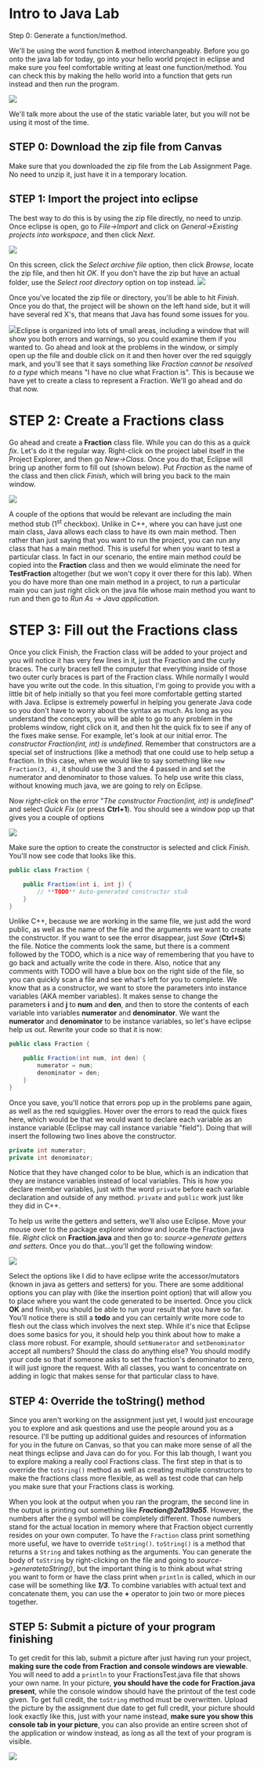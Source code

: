 # Intro to Java Lab

Step 0: Generate a function/method.

We'll be using the word function & method interchangeably. Before you go
onto the java lab for today, go into your hello world project in eclipse
and make sure you feel comfortable writing at least one function/method.
You can check this by making the hello world into a function that gets
run instead and then run the program.

![](lab2media/media/image1.png)

We'll talk more about the use of the static variable later, but you will
not be using it most of the time.

## STEP 0: Download the zip file from Canvas

Make sure that you downloaded the zip file from the Lab Assignment Page.
No need to unzip it, just have it in a temporary location.

## STEP 1: Import the project into eclipse

The best way to do this is by using the zip file directly, no need to
unzip. Once eclipse is open, go to *File-\>Import* and click on
*General-\>Existing projects into workspace*, and then click *Next*.

![](lab2media/media/image2.png)

On this screen, click the *Select archive file* option, then click
*Browse*, locate the zip file, and then hit *OK*. If you don't have the
zip but have an actual folder, use the *Select root directory* option on
top instead. ![](lab2media/media/image3.png)

Once you've located the zip file or directory, you'll be able to hit
*Finish*. Once you do that, the project will be shown on the left hand
side, but it will have several red X's, that means that Java has found
some issues for you.

![](lab2media/media/image4.png)Eclipse is organized into lots of small
areas, including a window that will show you both errors and warnings,
so you could examine them if you wanted to. Go ahead and look at the
problems in the window, or simply open up the file and double click on
it and then hover over the red squiggly mark, and you'll see that it
says something like *Fraction cannot be resolved to a type* which means
"I have no clue what Fraction is". This is because we have yet to
create a class to represent a Fraction. We'll go ahead and do that now.

# STEP 2: Create a Fractions class

Go ahead and create a **Fraction** class file. While you can do this as
a *quick fix*. Let's do it the regular way. Right-click on the project
label itself in the Project Explorer, and then go *New-\>Class*. Once
you do that, Eclipse will bring up another form to fill out (shown
below). Put *Fraction* as the name of the class and then click *Finish*,
which will bring you back to the main window.

![](lab2media/media/image5.png)

A couple of the options that would be relevant are including the main
method stub (1<sup>st</sup> checkbox). Unlike in C++, where you can have
just one main class, Java allows each class to have its own main method.
Then rather than just saying that you want to run the project, you can
run any class that has a main method. This is useful for when you want
to test a particular class. In fact in our scenario, the entire main
method *could* be copied into the **Fraction** class and then we would
eliminate the need for **TestFraction** altogether (but we won't copy it
over there for this lab). When you do have more than one main method in
a project, to run a particular main you can just right click on the java
file whose main method you want to run and then go to *Run As -\> Java
application.*

# STEP 3: Fill out the Fractions class

Once you click Finish, the Fraction class will be added to your project
and you will notice it has very few lines in it, just the Fraction and
the curly braces. The curly braces tell the computer that everything
inside of those two outer curly braces is part of the Fraction class.
While normally I would have you write out the code. In this situation,
I'm going to provide you with a little bit of help initially so that
you feel more comfortable getting started with Java. Eclipse is
extremely powerful in helping you generate Java code so you don't have
to worry about the syntax as much. As long as you understand the
concepts, you will be able to go to any problem in the problems window,
right click on it, and then hit the quick fix to see if any of the fixes
make sense. For example, let's look at our initial error. The
*constructor Fraction(int, int) is undefined*. Remember that
constructors are a special set of instructions (like a method) that one
could use to help setup a fraction. In this case, when we would like to
say something like ```new Fraction(3, 4)```, it should use the 3 and the 4
passed in and set the numerator and denominator to those values. To help
use write this class, without knowing much java, we are going to rely on
Eclipse.

Now *right-click* on the error "*The constructor Fraction(int, int) is
undefined*" and select *Quick Fix* (or press **Ctrl+1**). You should see
a window pop up that gives you a couple of options

![](lab2media/media/image6.png)

Make sure the option to create the constructor is selected and click
*Finish*. You'll now see code that looks like this.

```java
public class Fraction {

    public Fraction(int i, int j) {
        // **TODO** Auto-generated constructor stub
    }
}
```

Unlike C++, because we are working in the same file, we just add the
word public, as well as the name of the file and the arguments we want
to create the constructor. If you want to see the error disappear, just
*Save* (**Ctrl+S**) the file. Notice the comments look the same, but
there is a comment followed by the TODO, which is a nice way of
remembering that you have to go back and actually write the code in
there. Also, notice that any comments with TODO will have a blue box on
the right side of the file, so you can quickly scan a file and see
what's left for you to complete. We know that as a constructor, we
want to store the parameters into instance variables (AKA member
variables). It makes sense to change the parameters **i** and **j** to
**num** and **den**, and then to store the contents of each variable
into variables **numerator** and **denominator**. We want the
**numerator** and **denominator** to be instance variables, so let's
have eclipse help us out. Rewrite your code so that it is now:

```java
public class Fraction {

    public Fraction(int num, int den) {
        numerator = num;
        denominator = den;
    }
}
```

Once you save, you'll notice that errors pop up in the problems pane
again, as well as the red squigglies. Hover over the errors to read the
quick fixes here, which would be that we would want to declare each
variable as an instance variable (Eclipse may call instance variable
"field"). Doing that will insert the following two lines above the
constructor.

```java
private int numerator;
private int denominator;
```

Notice that they have changed color to be blue, which is an indication
that they are instance variables instead of local variables. This is how
you declare member variables, just with the word ```private``` before each
variable declaration and outside of any method. ```private``` and ```public```
work just like they did in C++.

To help us write the getters and setters, we'll also use Eclipse. Move
your mouse over to the package explorer window and locate the
Fraction.java file. *Right click* on **Fraction.java** and then go to:
*source-\>generate getters and setters.* Once you do that…you'll get the
following window:

![](lab2media/media/image7.png)

Select the options like I did to have eclipse write the
accessor/mutators (known in java as getters and setters) for you. There
are some additional options you can play with (like the insertion point
option) that will allow you to place where you want the code generated
to be inserted. Once you click **OK** and finish, you should be able to
run your result that you have so far. You'll notice there is still a
**todo** and you can certainly write more code to flesh out the class
which involves the next step. While it's nice that Eclipse does some
basics for you, it should help you think about how to make a class more
robust. For example, should ```setNumerator``` and ```setDenominator``` accept
all numbers? Should the class do anything else? You should modify your
code so that if someone asks to set the fraction's denominator to zero,
it will just ignore the request. With all classes, you want to
concentrate on adding in logic that makes sense for that particular
class to have.

## STEP 4: Override the toString() method

Since you aren't working on the assignment just yet, I would just
encourage you to explore and ask questions and use the people around you
as a resource. I'll be putting up additional guides and resources of
information for you in the future on Canvas, so that you can make more
sense of all the neat things eclipse and Java can do for you. For this
lab though, I want you to explore making a really cool Fractions class.
The first step in that is to override the ```toString()``` method as well as
creating multiple constructors to make the fractions class more
flexible, as well as test code that can help you make sure that your
Fractions class is working.

When you look at the output when you ran the program, the second line in
the output is printing out something like ***Fraction@2a139a55***.
However, the numbers after the ```@``` symbol will be completely different.
Those numbers stand for the actual location in memory where that
Fraction object currently resides on your own computer. To have the
```Fraction``` class print something more useful, we have to override
```toString()```. ```toString()``` is a method that returns a ```String``` and takes
nothing as the arguments. You can generate the body of ```toString``` by
right-clicking on the file and going to *source-\>generatetoString()*,
but the important thing is to think about what string you want to form
or have the class print when ```println``` is called, which in our case will
be something like ***1/3***. To combine variables with actual text and
concatenate them, you can use the **+** operator to join two or more
pieces together.

## STEP 5: Submit a picture of your program finishing

To get credit for this lab, submit a picture after just having run your
project, **making sure the code from Fraction** **and console windows
are viewable**. You will need to add a ```println``` to your
FractionsTest.java file that shows your own name. In your picture, **you
should have the code for Fraction.java present**, while the console
window should have the printout of the test code given. To get full
credit, the ```toString``` method must be overwritten. Upload the picture by
the assignment due date to get full credit, your picture should look
exactly like this, just with your name instead, **make sure you show
this console tab in your picture**, you can also provide an entire
screen shot of the application or window instead, as long as all the
text of your program is visible.

![](lab2media/media/image8.png)
